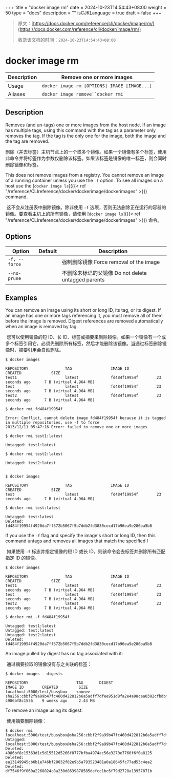 +++
title = "docker image rm"
date = 2024-10-23T14:54:43+08:00
weight = 50
type = "docs"
description = ""
isCJKLanguage = true
draft = false
+++

> 原文：[https://docs.docker.com/reference/cli/docker/image/rm/](https://docs.docker.com/reference/cli/docker/image/rm/)
>
> 收录该文档的时间：`2024-10-23T14:54:43+08:00`

# docker image rm

| Description | Remove one or more images                    |
| :---------- | -------------------------------------------- |
| Usage       | `docker image rm [OPTIONS] IMAGE [IMAGE...]` |
| Aliases     | `docker image remove``docker rmi`            |

## Description

Removes (and un-tags) one or more images from the host node. If an image has multiple tags, using this command with the tag as a parameter only removes the tag. If the tag is the only one for the image, both the image and the tag are removed.

​	删除（并去标签）主机节点上的一个或多个镜像。如果一个镜像有多个标签，使用此命令并将标签作为参数仅删除该标签。如果该标签是镜像的唯一标签，则会同时删除镜像和标签。

This does not remove images from a registry. You cannot remove an image of a running container unless you use the `-f` option. To see all images on a host use the [`docker image ls`]({{< ref "/reference/CLIreference/docker/dockerimage/dockerimages" >}}) command.

​	这不会从注册表中删除镜像。除非使用 `-f` 选项，否则无法删除正在运行的容器的镜像。要查看主机上的所有镜像，请使用 [`docker image ls`]({{< ref "/reference/CLIreference/docker/dockerimage/dockerimages" >}}) 命令。

## Options

| Option        | Default | Description                                         |
| ------------- | ------- | --------------------------------------------------- |
| `-f, --force` |         | 强制删除镜像 Force removal of the image             |
| `--no-prune`  |         | 不删除未标记的父镜像 Do not delete untagged parents |

## Examples

You can remove an image using its short or long ID, its tag, or its digest. If an image has one or more tags referencing it, you must remove all of them before the image is removed. Digest references are removed automatically when an image is removed by tag.

​	您可以使用镜像的短 ID、长 ID、标签或摘要来删除镜像。如果一个镜像有一个或多个标签引用它，必须先删除所有标签，然后才能删除该镜像。当通过标签删除镜像时，摘要引用会自动删除。



```console
$ docker images

REPOSITORY                TAG                 IMAGE ID            CREATED             SIZE
test1                     latest              fd484f19954f        23 seconds ago      7 B (virtual 4.964 MB)
test                      latest              fd484f19954f        23 seconds ago      7 B (virtual 4.964 MB)
test2                     latest              fd484f19954f        23 seconds ago      7 B (virtual 4.964 MB)

$ docker rmi fd484f19954f

Error: Conflict, cannot delete image fd484f19954f because it is tagged in multiple repositories, use -f to force
2013/12/11 05:47:16 Error: failed to remove one or more images

$ docker rmi test1:latest

Untagged: test1:latest

$ docker rmi test2:latest

Untagged: test2:latest


$ docker images

REPOSITORY                TAG                 IMAGE ID            CREATED             SIZE
test                      latest              fd484f19954f        23 seconds ago      7 B (virtual 4.964 MB)

$ docker rmi test:latest

Untagged: test:latest
Deleted: fd484f19954f4920da7ff372b5067f5b7ddb2fd3830cecd17b96ea9e286ba5b8
```

If you use the `-f` flag and specify the image's short or long ID, then this command untags and removes all images that match the specified I

​	如果使用 `-f` 标志并指定镜像的短 ID 或长 ID，则该命令会去标签并删除所有匹配指定 ID 的镜像。



```console
$ docker images

REPOSITORY                TAG                 IMAGE ID            CREATED             SIZE
test1                     latest              fd484f19954f        23 seconds ago      7 B (virtual 4.964 MB)
test                      latest              fd484f19954f        23 seconds ago      7 B (virtual 4.964 MB)
test2                     latest              fd484f19954f        23 seconds ago      7 B (virtual 4.964 MB)

$ docker rmi -f fd484f19954f

Untagged: test1:latest
Untagged: test:latest
Untagged: test2:latest
Deleted: fd484f19954f4920da7ff372b5067f5b7ddb2fd3830cecd17b96ea9e286ba5b8
```

An image pulled by digest has no tag associated with it:

​	通过摘要拉取的镜像没有与之关联的标签：



```console
$ docker images --digests

REPOSITORY                     TAG       DIGEST                                                                    IMAGE ID        CREATED         SIZE
localhost:5000/test/busybox    <none>    sha256:cbbf2f9a99b47fc460d422812b6a5adff7dfee951d8fa2e4a98caa0382cfbdbf   4986bf8c1536    9 weeks ago     2.43 MB
```

To remove an image using its digest:

​	使用摘要删除镜像：



```console
$ docker rmi localhost:5000/test/busybox@sha256:cbbf2f9a99b47fc460d422812b6a5adff7dfee951d8fa2e4a98caa0382cfbdbf
Untagged: localhost:5000/test/busybox@sha256:cbbf2f9a99b47fc460d422812b6a5adff7dfee951d8fa2e4a98caa0382cfbdbf
Deleted: 4986bf8c15363d1c5d15512d5266f8777bfba4974ac56e3270e7760f6f0a8125
Deleted: ea13149945cb6b1e746bf28032f02e9b5a793523481a0a18645fc77ad53c4ea2
Deleted: df7546f9f060a2268024c8a230d8639878585defcc1bc6f79d2728a13957871b
```
